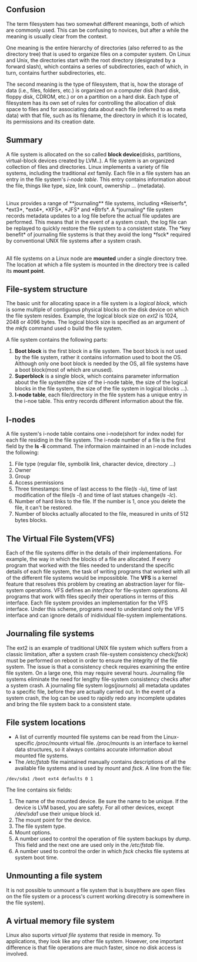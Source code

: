 ## Confusion
The term filesystem has two somewhat different meanings, both of which are commonly used. This can be confusing to novices, but after a while the meaning is usually clear from the context.

One meaning is the entire hierarchy of directories (also referred to as the directory tree) that is used to organize files on a computer system. On Linux and Unix, the directories start with the root directory (designated by a forward slash), which contains a series of subdirectories, each of which, in turn, contains further subdirectories, etc.

The second meaning is the type of filesystem, that is, how the storage of data (i.e., files, folders, etc.) is organized on a computer disk (hard disk, floppy disk, CDROM, etc.) or on a partition on a hard disk. Each type of filesystem has its own set of rules for controlling the allocation of disk space to files and for associating data about each file (referred to as meta data) with that file, such as its filename, the directory in which it is located, its permissions and its creation date.

## Summary
A file system is allocated on the so called **block device**(disks, partitions, virtual-block devices created by LVM..). A file system is an organized collection of files and directories. Linux implements a variety of file systems, including the traditional *ext* family. Each file in a file system has an entry in the file system's *i-node table*. This entry contains information about the file, things like type, size, link count, ownership ... (metadata).

<br />
Linux provides a range of **journaling** file systems, including *Reiserfs*, *ext3*, *ext4*, *XFS*, *JFS* and *Btrfs*. A *journaling* file system records metadata updates to a log file before the actual file updates are performed. This means that in the event of a system crash, the log file can be replayed to quickly restore the file system to a consistent state. The *key benefit* of journaling file systems is that they avoid the long *fsck* required by conventional UNIX file systems after a system crash.

<br /> All file systems on a Linux node are **mounted** under a single directory tree. The location at which a file system is mounted in the directory tree is called its **mount point**. 

## File-system structure
The basic unit for allocating space in a file system is a *logical block*, which is some multiple of contiguous physical blocks on the disk device on which the file system resides. Example, the logical block size on *ext2* is 1024, 2048 or 4096 bytes. The logical block size is specified as an argument of the *mkfs* command used o build the file system. <br />

A file system contains the following parts: <br />
1. **Boot block** is the first block in a file system. The boot block is not used by the file system, rather it contains information used to boot the OS. Although only one boot block is needed by the OS, all file systems have a boot block(most of which are unused).<br />
2. **Superblock** is a single block, which contains parameter information about the file system(the size of the i-node table, the size of the logical blocks in the file system, the size of the file system in logical blocks ...). <br />
3. **I-node table**, each file/directory in the file system has a unique entry in the i-noe table. This entry records different information about the file. <br />

## I-nodes
A file system's i-node table contains one i-node(short for index node) for each file residing in the file system. The i-node number of a file is the first field by the **ls -li** command. The informaion maintained in an i-node includes the following:<br />
1. File type (regular file, symbolik link, character device, directory ...)<br />
2. Owner<br />
3. Group<br />
4. Access permissions<br />
5. Three timestamps: time of last access to the file(*ls -lu*), time of last modification of the file(*ls -l*) and time of last statues change(*ls -lc*).<br />
6. Number of hard links to the file. If the number is 1, once you delete the file, it can't be restored.<br />
7. Number of blocks actually allocated to the file, measured in units of 512 bytes blocks.<br />

## The Virtual File System(VFS)
Each of the file systems differ in the details of their implementations. For example, the way in which the blocks of a file are allocated. If every program that worked with the files needed to understand the specific details of each file system, the task of writing programs that worked with all of the different file systems would be impossibble. The **VFS** is a kernel feature that resolves this problem by creating an abstraction layer for file-system operations. VFS defines an *interface* for file-system operations. All programs that work with files specify their operations in terms of this interface. Each file system provides an implementation for the VFS interface. Under this scheme, programs need to understand only the VFS interface and can ignore details of inidividual file-system implementations.

## Journaling file systems
The ext2 is an example of traditional UNIX file system which suffers from a classic limitation, after a system crash file-system consistency check(*fsck*) must be performed on reboot in order to ensure the integrity of the file system. The issue is that a consistency check requires examining the entire file system. On a large one, this may require several hours. Journaling file systems eliminate the need for lengthy file-system consistency checks after a system crash. A journaling file system logs(*journals*) all metadata updates to a specific file, before they are actually carried out. In the event of a system crash, the log can be used to rapidly redo any incomplete updates and bring the file system back to a consistent state.

## File system locations
* A list of currently mounted file systems can be read from the Linux-specific */proc/mounts* virtual file. */proc/mounts* is an interface to kernel data structures, so it always contains accurate information about mounted file systems.<br />
* The */etc/fstab* file maintained manually contains descriptions of all the available file systems and is used by *mount* and *fsck*.
A line from the file:
```{r, engine='bash', count_lines}
/dev/sda1 /boot ext4 defaults 0 1
```
The line contains six fields:<br />
1. The name of the mounted device. Be sure the name to be unique. If the device is LVM based, you are safety. For all other devices, except */dev/sda1* use their unique block id.<br />
2. The mount point for the device.<br />
3. The file system type.<br />
4. Mount options.<br />
5. A number used to control the operation of file system backups by *dump*. This field and the next one are used only in the */etc/fstab* file. 
6. A number used to control the order in which *fsck* checks file systems at system boot time.

## Unmounting a file system
It is not possible to unmount a file system that is busy(there are open files on the file system or a process's current working direcotry is somewhere in the file system).

## A virtual memory file system
Linux also suports *virtual file systems* that reside in memory. To applications, they look like any other file system. However, one important difference is that file operations are much faster, since no disk access is involved.
